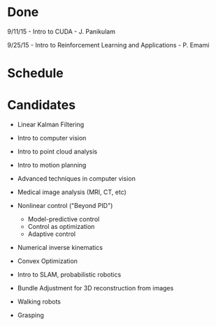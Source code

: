 # Done
9/11/15 - Intro to CUDA - J. Panikulam

9/25/15 - Intro to Reinforcement Learning and Applications - P. Emami


# Schedule



# Candidates
* Linear Kalman Filtering

* Intro to computer vision

* Intro to point cloud analysis

* Intro to motion planning

* Advanced techniques in computer vision

* Medical image analysis (MRI, CT, etc)

* Nonlinear control ("Beyond PID")
    * Model-predictive control
    * Control as optimization
    * Adaptive control

* Numerical inverse kinematics

* Convex Optimization

* Intro to SLAM, probabilistic robotics

* Bundle Adjustment for 3D reconstruction from images

* Walking robots

* Grasping
